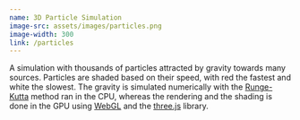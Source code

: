 ```yaml
---
name: 3D Particle Simulation
image-src: assets/images/particles.png
image-width: 300
link: /particles
---
```


A simulation with thousands of particles attracted by gravity towards many
sources. Particles are shaded based on their speed, with red the fastest and
white the slowest. The gravity is simulated numerically with the
[Runge-Kutta](https://en.wikipedia.org/wiki/Runge%E2%80%93Kutta_methods)
method ran in the CPU, whereas the rendering and the shading is done in the GPU
using [WebGL](https://get.webgl.org/) and the
[three.js](https://threejs.org/) library.
